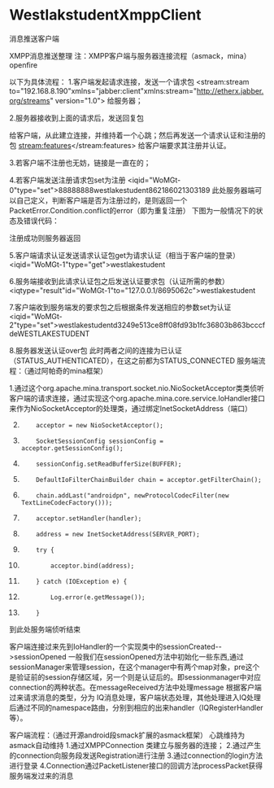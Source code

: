 WestlakstudentXmppClient
========================

消息推送客户端

XMPP消息推送整理
注：XMPP客户端与服务器连接流程（asmack，mina）openfire


以下为具体流程：
1.客户端发起请求连接，发送一个请求包
<stream:stream 	to="192.168.8.190"xmlns="jabber:client"xmlns:stream="http://etherx.jabber.org/streams" 	version="1.0"> 给服务器；


2.服务器接收到上面的请求后，发送回复包
<?xmlversion='1.0'encoding='UTF-8'?><stream:stream xmlns:stream="http://etherx.jabber.org/streams"xmlns="jabber:client" from="127.0.0.1" id="8695062c" xml:lang="en" version="1.0">
给客户端，从此建立连接，并维持着一个心跳；然后再发送一个请求认证和注册的包
<stream:features><starttls xmlns="urn:ietf:params:xml:ns:xmpp-tls"></starttls><auth xmlns="http://jabber.org/features/iq-auth"/><register xmlns="http://jabber.org/features/iq-register"/></stream:features>
给客户端要求其注册并认证。

3.若客户端不注册也无妨，链接是一直在的；

4.若客户端发送注册请求包set为注册
<iqid="WoMGt-0"type="set"><query xmlns="jabber:iq:register"><password>88888888</password><username>westlakestudent</username><imei>862186021303189</imei></query></iq>
此处服务器端可以自己定义，判断客户端是否为注册过的，是则返回一个PacketError.Condition.conflict的error（即为重复注册）
下图为一般情况下的状态及错误代码：

注册成功则服务器返回<iq type="result" id="WoMGt-0" to="127.0.0.1/8695062c"/>

5.客户端请求认证发送请求认证包get为请求认证（相当于客户端的登录）
<iqid="WoMGt-1"type="get"><query xmlns="jabber:iq:auth"><username>westlakestudent</username></query></iq>

6.服务端接收到此请求认证包之后发送认证要求包（认证所需的参数）
<iqtype="result"id="WoMGt-1"to="127.0.0.1/8695062c"><query xmlns="jabber:iq:auth"><username>westlakestudent</username><password/><digest/><resource/></query></iq>

7.客户端收到服务端发的要求包之后根据条件发送相应的参数set为认证
<iqid="WoMGt-2"type="set"><query xmlns="jabber:iq:auth"><username>westlakestudent</username><digest>d3249e513ce8ff08fd93b1fc36803b863bcccfde</digest><resource>WESTLAKESTUDENT</resource></query></iq>

8.服务器发送认证over包
<iq type="result" id="WoMGt-2" to="westlakestudent@127.0.0.1/WESTLAKESTUDENT"/>
此时两者之间的连接为已认证（STATUS_AUTHENTICATED），在这之前都为STATUS_CONNECTED
服务端流程：（通过阿帕奇的mina框架）


1.通过这个org.apache.mina.transport.socket.nio.NioSocketAcceptor类类侦听客户端的请求连接，通过实现这个org.apache.mina.core.service.IoHandler接口来作为NioSocketAcceptor的处理类，通过绑定InetSocketAddress（端口）

2.         acceptor = new NioSocketAcceptor();  
3.         SocketSessionConfig sessionConfig = acceptor.getSessionConfig();  
4.         sessionConfig.setReadBufferSize(BUFFER);  
5.         DefaultIoFilterChainBuilder chain = acceptor.getFilterChain();  
6.         chain.addLast("androidpn", newProtocolCodecFilter(new TextLineCodecFactory()));  
7.         acceptor.setHandler(handler);  
8.         address = new InetSocketAddress(SERVER_PORT);
9.         try {  
10.             acceptor.bind(address);  
11.         } catch (IOException e) {  
12.             Log.error(e.getMessage());
13.         }  

到此处服务端侦听结束

客户端连接过来先到IoHandler的一个实现类中的sessionCreated-->sessionOpened
一般我们在sessionOpened方法中初始化一些东西,通过sessionManager来管理session，在这个manager中有两个map对象，pre这个是验证前的session存储区域，另一个则是认证后的。即sessionmanager中对应connection的两种状态。在messageReceived方法中处理message
根据客户端过来请求消息的类型，分为 IQ消息处理，客户端状态处理，其他处理进入IQ处理后通过不同的namespace路由，分别到相应的出来handler（IQRegisterHandler等）。















客户端流程：（通过开源android段smack扩展的asmack框架）
心跳维持为asmack自动维持	
1.通过XMPPConnection 类建立与服务器的连接；
2.通过产生的connection向服务段发送Registration进行注册
3.通过connection的login方法进行登录
4.Connection通过PacketListener接口的回调方法processPacket获得服务端发过来的消息



